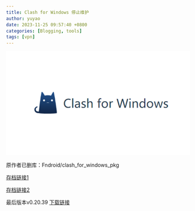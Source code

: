 ```yaml
---
title: Clash for Windows 停止维护
author: yuyao
date: 2023-11-25 09:57:40 +0800 
categories: [Blogging, tools]
tags: [vpn]
---
```


![clash.png](https://raw.githubusercontent.com/acse-yj522/acse-yj522.github.io/main/_posts/figures/231125clash.png)

原作者已删库：Fndroid/clash_for_windows_pkg

[存档链接1](https://github.com/acse-yj522/clash_for_windows_archive)

[存档链接2](https://github.com/Z-Siqi/Clash-for-Windows_Chinese/)

最后版本v0.20.39 [下载链接](https://github.com/Z-Siqi/Clash-for-Windows_Chinese/releases/download/CFW-V0.20.39_CN/Clash.for.Windows.Setup.0.20.39.exe)